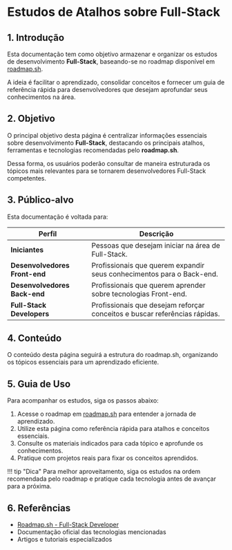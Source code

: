 # Estudos de Atalhos sobre Full-Stack

## 1. Introdução

Esta documentação tem como objetivo armazenar e organizar os estudos de desenvolvimento **Full-Stack**, baseando-se no roadmap disponível em [roadmap.sh](https://roadmap.sh). 

A ideia é facilitar o aprendizado, consolidar conceitos e fornecer um guia de referência rápida para desenvolvedores que desejam aprofundar seus conhecimentos na área.

## 2. Objetivo

O principal objetivo desta página é centralizar informações essenciais sobre desenvolvimento **Full-Stack**, destacando os principais atalhos, ferramentas e tecnologias recomendadas pelo **roadmap.sh**. 

Dessa forma, os usuários poderão consultar de maneira estruturada os tópicos mais relevantes para se tornarem desenvolvedores Full-Stack competentes.

## 3. Público-alvo

Esta documentação é voltada para:

| Perfil                        | Descrição                                                                  |
| ----------------------------- | -------------------------------------------------------------------------- |
| **Iniciantes**                | Pessoas que desejam iniciar na área de Full-Stack.                         |
| **Desenvolvedores Front-end** | Profissionais que querem expandir seus conhecimentos para o Back-end.      |
| **Desenvolvedores Back-end**  | Profissionais que querem aprender sobre tecnologias Front-end.             |
| **Full-Stack Developers**     | Profissionais que desejam reforçar conceitos e buscar referências rápidas. |

## 4. Conteúdo
O conteúdo desta página seguirá a estrutura do roadmap.sh, organizando os tópicos essenciais para um aprendizado eficiente.

## 5. Guia de Uso
Para acompanhar os estudos, siga os passos abaixo:

1. Acesse o roadmap em [roadmap.sh](https://roadmap.sh/full-stack) para entender a jornada de aprendizado.
2. Utilize esta página como referência rápida para atalhos e conceitos essenciais.
3. Consulte os materiais indicados para cada tópico e aprofunde os conhecimentos.
4. Pratique com projetos reais para fixar os conceitos aprendidos.

!!! tip "Dica"
    Para melhor aproveitamento, siga os estudos na ordem recomendada pelo roadmap e pratique cada tecnologia antes de avançar para a próxima.

## 6. Referências
- [Roadmap.sh - Full-Stack Developer](https://roadmap.sh/full-stack)
- Documentação oficial das tecnologias mencionadas
- Artigos e tutoriais especializados

